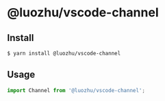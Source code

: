# @luozhu/vscode-channel

## Install

```sh
$ yarn install @luozhu/vscode-channel
```

## Usage

```ts
import Channel from '@luozhu/vscode-channel';
```
